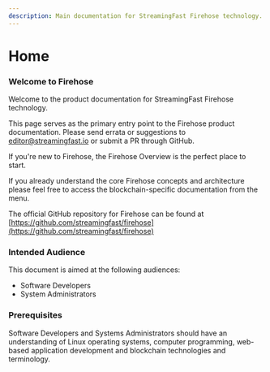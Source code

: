 ```yaml
---
description: Main documentation for StreamingFast Firehose technology.
---
```


# Home

### Welcome to Firehose&#x20;

Welcome to the product documentation for StreamingFast Firehose technology.&#x20;

This page serves as the primary entry point to the Firehose product documentation. Please send errata or suggestions to [editor@streamingfast.io](mailto:editor@streamingfast.io) or submit a PR through GitHub.

If you're new to Firehose, the Firehose Overview is the perfect place to start.&#x20;

If you already understand the core Firehose concepts and architecture please feel free to access the blockchain-specific documentation from the menu.&#x20;

The official GitHub repository for Firehose can be found at [https://github.com/streamingfast/firehose](https://github.com/streamingfast/firehose)

### Intended Audience&#x20;

This document is aimed at the following audiences:

* Software Developers&#x20;
* System Administrators

### Prerequisites

Software Developers and Systems Administrators should have an understanding of Linux operating systems, computer programming, web-based application development and blockchain technologies and terminology.
